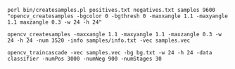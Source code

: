     perl bin/createsamples.pl positives.txt negatives.txt samples 9600 "opencv_createsamples -bgcolor 0 -bgthresh 0 -maxxangle 1.1 -maxyangle 1.1 maxzangle 0.3 -w 24 -h 24"
    
    opencv_createsamples -maxxangle 1.1 -maxyangle 1.1 -maxzangle 0.3 -w 24 -h 24 -num 3520 -info samples/info.txt -vec samples.vec

    opencv_traincascade -vec samples.vec -bg bg.txt -w 24 -h 24 -data classifier -numPos 3000 -numNeg 900 -numStages 30